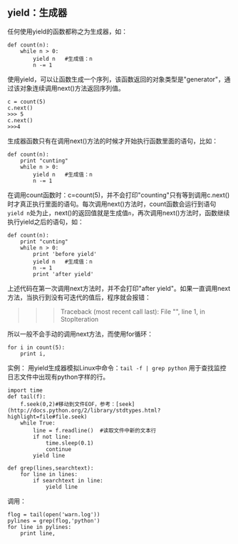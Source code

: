 yield：生成器
----------------
任何使用yield的函数都称之为生成器，如：  

    def count(n):
        while n > 0:
            yield n   #生成值：n
            n -= 1
使用yield，可以让函数生成一个序列，该函数返回的对象类型是"generator"，通过该对象连续调用next()方法返回序列值。  

    c = count(5)
    c.next()
    >>> 5
    c.next()
    >>>4

生成器函数只有在调用next()方法的时候才开始执行函数里面的语句，比如：  

    def count(n):
        print "cunting"
        while n > 0:
            yield n   #生成值：n
            n -= 1

在调用count函数时：c=count(5)，并不会打印"counting"只有等到调用c.next()时才真正执行里面的语句。每次调用next()方法时，count函数会运行到语句` yield n`处为止，next()的返回值就是生成值`n`，再次调用next()方法时，函数继续执行yield之后的语句，如：

    def count(n):
        print "cunting"
        while n > 0:
            print 'before yield'
            yield n   #生成值：n
            n -= 1
            print 'after yield'
上述代码在第一次调用next方法时，并不会打印"after yield"。如果一直调用next方法，当执行到没有可迭代的值后，程序就会报错：  
>>> Traceback (most recent call last):
  File "<stdin>", line 1, in <module>
  StopIteration

所以一般不会手动的调用next方法，而使用for循环：  

    for i in count(5):
        print i,


实例：  用yield生成器模拟Linux中命令：`tail -f | grep python` 用于查找监控日志文件中出现有python字样的行。  

    import time
    def tail(f):
        f.seek(0,2)#移动到文件EOF，参考：[seek](http://docs.python.org/2/library/stdtypes.html?highlight=file#file.seek)
        while True:
            line = f.readline()  #读取文件中新的文本行
            if not line:
                time.sleep(0.1)
                continue
            yield line
    
    def grep(lines,searchtext):
        for line in lines:
            if searchtext in line:
                yield line


调用：  

    flog = tail(open('warn.log'))
    pylines = grep(flog,'python')
    for line in pylines:
        print line,
